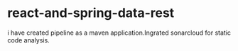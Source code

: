 # react-and-spring-data-rest

i have created pipeline as a maven application.Ingrated sonarcloud for static code analysis.


